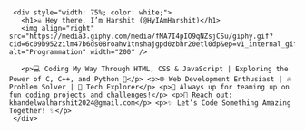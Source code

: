 <div style="display: flex; align-items: center; justify-content: space-between; width: 100%; padding: 20px;">
 

     <div style="width: 75%; color: white;">
       <h1>☠️ Hey there, I’m Harshit (@HyIAmHarshit)</h1>
       <img align="right" src="https://media3.giphy.com/media/fMA7I4pIO9qNZsjCSu/giphy.gif?cid=6c09b952zilm47b6ds08roahv1tnshajgpd0zbhr20etl0dp&ep=v1_internal_gif_by_id&rid=giphy.gif&ct=g" alt="Programmation" width="200" />
   
       <p>💻 Coding My Way Through HTML, CSS & JavaScript | Exploring the Power of C, C++, and Python 🐍</p> <p>🌐 Web Development Enthusiast | 🔥 Problem Solver | 🚀 Tech Explorer</p> <p>🤝 Always up for teaming up on fun coding projects and challenges!</p> <p>📩 Reach out: khandelwalharshit2024@gmail.com</p> <p>✨ Let’s Code Something Amazing Together! ✨</p>
     </div>
